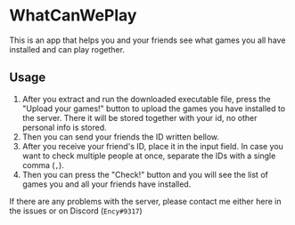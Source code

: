 # WhatCanWePlay
This is an app that helps you and your friends see what games you all have installed and can play rogether.

## Usage
1. After you extract and run the downloaded executable file, press the "Upload your games!" button to upload the games you have installed to the server. There it will be stored together with your id, no other personal info is stored.
2. Then you can send your friends the ID written bellow.
3. After you receive your friend's ID, place it in the input field. In case you want to check multiple people at once, separate the IDs with a single comma (`,`).
4. Then you can press the "Check!" button and you will see the list of games you and all your friends have installed.

If there are any problems with the server, please contact me either here in the issues or on Discord (`Ency#9317`)
